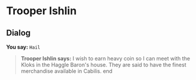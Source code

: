 # Trooper Ishlin
## Dialog

**You say:** `Hail`



>**Trooper Ishlin says:** I wish to earn heavy coin so I can meet with the Kloks in the Haggle Baron's house.  They are said to have the finest merchandise available in Cabilis.
end





